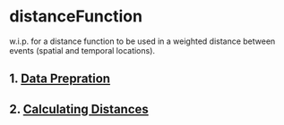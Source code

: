 # distanceFunction
w.i.p. for a distance function to be used in a weighted distance between events (spatial and temporal locations).

## 1. [Data Prepration](https://github.com/sudbasnet/distanceFunction/blob/master/documentation/dataPrepration.md) 
## 2. [Calculating Distances](https://github.com/sudbasnet/distanceFunction/blob/master/documentation/distanceCalculation.md)
